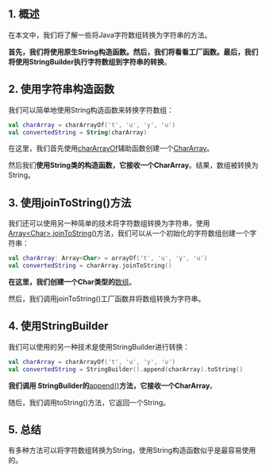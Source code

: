 ## 1. 概述

在本文中，我们将了解一些将Java字符数组转换为字符串的方法。

**首先，我们将使用原生String构造函数。然后，我们将看看工厂函数。最后，我们将使用StringBuilder执行字符数组到字符串的转换**。

## 2. 使用字符串构造函数

我们可以简单地使用String构造函数来转换字符数组：

```kotlin
val charArray = charArrayOf('t', 'u', 'y', 'u')
val convertedString = String(charArray)
```

在这里，我们首先使用[charArrayOf](https://kotlinlang.org/api/latest/jvm/stdlib/kotlin/char-array-of.html)辅助函数创建一个[CharArray](https://kotlinlang.org/api/latest/jvm/stdlib/kotlin/-char-array/)。

然后我们**使用String类的构造函数，它接收一个CharArray**。结果，数组被转换为String。

## 3. 使用joinToString()方法

我们还可以使用另一种简单的技术将字符数组转换为字符串，使用[Array<Char\>.joinToString()](https://kotlinlang.org/api/latest/jvm/stdlib/kotlin.collections/join-to-string.html)方法，我们可以从一个初始化的字符数组创建一个字符串：

```kotlin
val charArray: Array<Char> = arrayOf('t', 'u', 'y', 'u')
val convertedString = charArray.joinToString()
```

**在这里，我们创建一个Char类型的**[数组](https://kotlinlang.org/api/latest/jvm/stdlib/kotlin/-array/)。

然后，我们调用joinToString()工厂函数并将数组转换为字符串。

## 4. 使用StringBuilder

我们可以使用的另一种技术是使用StringBuilder进行转换：

```kotlin
val charArray = charArrayOf('t', 'u', 'y', 'u')
val convertedString = StringBuilder().append(charArray).toString()
```

**我们调用 StringBuilder的**[append()](https://kotlinlang.org/api/latest/jvm/stdlib/kotlin.text/-string-builder/append.html)**方法，它接收一个CharArray**。

随后，我们调用toString()方法，它返回一个String。

## 5. 总结

有多种方法可以将字符数组转换为String，使用String构造函数似乎是最容易使用的。